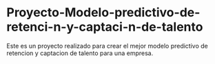 # Proyecto-Modelo-predictivo-de-retenci-n-y-captaci-n-de-talento
Este es un proyecto realizado para crear el mejor modelo predictivo de retencion y captacion de talento para una empresa.
